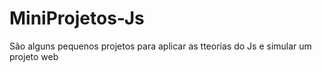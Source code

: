 # MiniProjetos-Js
 São alguns pequenos projetos para aplicar as tteorias do Js e simular um projeto web
